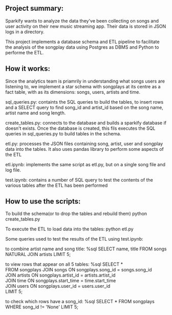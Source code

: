Project summary:
----------------
Sparkify wants to analyze the data they've been collecting on songs and user activity on their new music streaming app. Their data is stored in JSON logs in a directory. 

This project implements a database schema and ETL pipeline to facilitate the analysis of the songplay data using Postgres as DBMS and Python to performe the ETL.

How it works:
-------------
Since the analytics team is priamrily in understanding what songs users are listening to, we implement a star schema with songplays at its centre as a fact table, with as its dimensions: songs, users, artists and time.

sql_queries.py: containts the SQL queries to build the tables, to insert rows and a SELECT query to find song_id and artist_id based on the song name, artist name and song length. 

create_tables.py: connects to the database and builds a sparkify database if doesn't exists. Once the database is created, this fils executes the SQL queries in sql_queries.py to build tables in the schema.

etl.py: processes the JSON files containing song, artist, user and songplay data into the tables. It also uses pandas library to perform some aspects of the ETL

etl.ipynb: implements the same script as etl.py, but on a single song file and log file.

test.ipynb: contains a number of SQL query to test the contents of the various tables after the ETL has been performed


How to use the scripts:
-----------------------
To build the schema(or to drop the tables and rebuild them)
python create_tables.py

To execute the ETL to load data into the tables:
python etl.py

Some queries used to test the results of the ETL using test.ipynb:

to combine artist name and song title:
%sql SELECT name, title FROM songs NATURAL JOIN artists LIMIT 5;

to view rows that appear on all 5 tables:
%sql SELECT * \
FROM songplays JOIN songs ON songplays.song_id = songs.song_id \
JOIN artists ON songplays.artist_id = artists.artist_id \
JOIN time ON songplays.start_time =  time.start_time \
JOIN users ON songplays.user_id = users.user_id \
LIMIT 5;

to check which rows have a song_id:
%sql SELECT * FROM songplays WHERE song_id != 'None' LIMIT 5;
